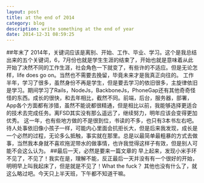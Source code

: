 ```yaml
---
layout: post
title: at the end of 2014
category: blog
description: write something at the end of year
date: 2014-12-31 08:59:25
---
```

##年末了
2014年，关键词应该是离别、开始、工作、毕业、学习。这个是我总结出来的五个关键词，6，7月份也就是学生生涯的结束了，开始也就是意味着从此开始了决然不同的工作生涯，社会角色一下就变了，有些许的不适应。但是无论怎样，life does go on。当然也不需要去挽留，毕竟未来才是我真正向往的。
工作半年，学习了很多，虽然身份不再是学生，但是要去学习的依旧很多，主旋律依旧是学习。期间学习了Rails，NodeJs，BackboneJs，PhoneGap还有其他奇奇怪怪的东西。成长的很快，和去年相比，截然不同。前端，后台，服务器，部署，App各个方面都有涉猎，虽然不能说都很精通，但是相比以前，我能够选择更适合的技术去完成任务。离FSD其实没有那么遥远了，继续努力，明年应该会变得更加优秀。
这一年，也有些地方做的不是很到位，书读的不多，也只有3本书左右吧。待人处事依旧像小孩子一样，可能内心里面会抗拒长大，但是后来我发现，成长是一个必然的过程，无论多么抵触，事实就在那里。总是以最简单最粗暴的方式去做事，当然我本身就不喜欢拖泥带水的做事情，也许我觉得这样子有效，但是别人可能不会这么认为。
##最后一天，必然是要来一篇文章的
早上起来，发现小米手环不见了，不见了！我实在是，理解不能，反正最后一天并没有有一个很好的开始，明明早上叫我起床了，但是就是不见了！What the fuck？
其他也没有什么了，就这么略过吧。今天只上半天班，下午都不知道干嘛。
